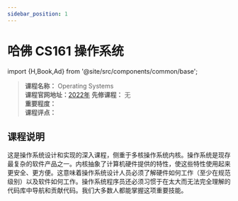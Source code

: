 ```yaml
---
sidebar_position: 1
---
```


# 哈佛 CS161 操作系统

import {H,Book,Ad} from '@site/src/components/common/base';


>**课程名称：** Operating Systems   
**课程官网地址：**[2022年](https://read.seas.harvard.edu/cs161/2022/)
**先修课程：** 无  
**重要程度：**     
**课程评点：** 


## 课程说明
这是操作系统设计和实现的深入课程，侧重于多核操作系统内核。操作系统是现存最复杂的软件产品之一。内核抽象了计算机硬件提供的特性，使这些特性使用起来更安全、更方便。这意味着操作系统设计人员必须了解硬件如何工作（至少在规范级别）以及软件如何工作。操作系统程序员还必须习惯于在太大而无法完全理解的代码库中导航和贡献代码。我们大多数人都能掌握这项重要技能。


<Comment></Comment>


